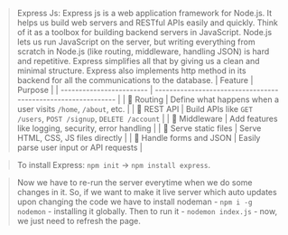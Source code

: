 > Express Js: Express js is a web application framework for Node.js. It helps us build web servers and RESTful APIs easily and quickly. Think of it as a toolbox for building backend servers in JavaScript.
> Node.js lets us run JavaScript on the server, but writing everything from scratch in Node.js (like routing, middleware, handling JSON) is hard and repetitive. Express simplifies all that by giving us a clean and minimal structure.
> Express also implements http method in its backend for all the communications to the database.
| Feature                   | Purpose                                                        |
| ------------------------  |  ------------------------------------------------------------- |
| 📍 Routing               | Define what happens when a user visits `/home`, `/about`, etc. |
| 📡 REST API              | Build APIs like `GET /users`, `POST /signup`, `DELETE /account` |
| 🧱 Middleware            | Add features like logging, security, error handling            |
| 📁 Serve static files    | Serve HTML, CSS, JS files directly                             |
| 🔐 Handle forms and JSON | Easily parse user input or API requests                        |


> To install Express:  `npm init` -> `npm install express`.

> Now we have to re-run the server everytime when we do some changes in it. So, if we want to make it live server which auto updates upon changing the code we have to install nodeman - `npm i -g nodemon` - installing it globally.
> Then to run it - `nodemon index.js` - now, we just need to refresh the page.
